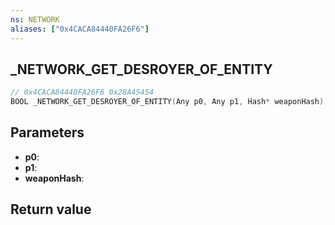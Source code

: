 ```yaml
---
ns: NETWORK
aliases: ["0x4CACA84440FA26F6"]
---
```

## _NETWORK_GET_DESROYER_OF_ENTITY

```c
// 0x4CACA84440FA26F6 0x28A45454
BOOL _NETWORK_GET_DESROYER_OF_ENTITY(Any p0, Any p1, Hash* weaponHash);
```


## Parameters
* **p0**: 
* **p1**: 
* **weaponHash**: 

## Return value
